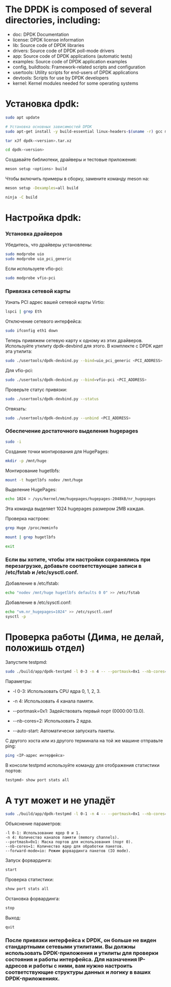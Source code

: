 # The DPDK is composed of several directories, including:

- doc: DPDK Documentation
- license: DPDK license information
- lib: Source code of DPDK libraries
- drivers: Source code of DPDK poll-mode drivers
- app: Source code of DPDK applications (automatic tests)
- examples: Source code of DPDK application examples
- config, buildtools: Framework-related scripts and configuration
- usertools: Utility scripts for end-users of DPDK applications
- devtools: Scripts for use by DPDK developers
- kernel: Kernel modules needed for some operating systems

# Установка dpdk:

```sh
sudo apt update
```
```sh
# Установка основных зависимостей DPDK
sudo apt-get install -y build-essential linux-headers-$(uname -r) gcc make cmake pkg-config libpcap-dev libnuma-dev libelf-dev libdwarf-dev python3-pyelftools meson ninja-build libssl-dev libnl-3-dev libudev-dev
```

```sh
tar xJf dpdk-<version>.tar.xz
```

```sh
cd dpdk-<version>
```

Создавайте библиотеки, драйверы и тестовые приложения:
```sh
meson setup <options> build
```

Чтобы включить примеры в сборку, замените команду meson на:
```sh
meson setup -Dexamples=all build
```

```sh
ninja -C build
```


# Настройка dpdk:

### Установка драйверов

Убедитесь, что драйверы установлены:
```sh
sudo modprobe uio
sudo modprobe uio_pci_generic
```

Если используете vfio-pci:
```sh
sudo modprobe vfio-pci
```

### Привязка сетевой карты

Узнать PCI адрес вашей сетевой карты Virtio:
```sh
lspci | grep Eth
```

Отключение сетевого интерфейса:
```sh
sudo ifconfig eth1 down
```

Теперь привяжем сетевую карту к одному из этих драйверов. Используйте утилиту dpdk-devbind для этого. В комплекте с DPDK идет эта утилита:
```sh
sudo ./usertools/dpdk-devbind.py --bind=uio_pci_generic <PCI_ADDRESS>
```

Для vfio-pci:
```sh
sudo ./usertools/dpdk-devbind.py --bind=vfio-pci <PCI_ADDRESS>
```

Проверьте статус привязки:
```sh
sudo ./usertools/dpdk-devbind.py --status
```

Отвязать:
```sh
sudo ./usertools/dpdk-devbind.py --unbind <PCI_ADDRESS>
```

### Обеспечение достаточного выделения hugepages

```sh
sudo -i
```

Создание точки монтирования для HugePages:
```sh
mkdir -p /mnt/huge
```

Монтирование hugetlbfs:
```sh
mount -t hugetlbfs nodev /mnt/huge
```

Выделение HugePages:
```sh
echo 1024 > /sys/kernel/mm/hugepages/hugepages-2048kB/nr_hugepages
```
Эта команда выделяет 1024 hugepages размером 2MB каждая.

Проверка настроек:
```sh
grep Huge /proc/meminfo
```

```sh
mount | grep hugetlbfs
```

```sh
exit
```

### Если вы хотите, чтобы эти настройки сохранялись при перезагрузке, добавьте соответствующие записи в /etc/fstab и /etc/sysctl.conf.

Добавление в /etc/fstab:
```sh
echo "nodev /mnt/huge hugetlbfs defaults 0 0" >> /etc/fstab
```

Добавление в /etc/sysctl.conf:
```sh
echo "vm.nr_hugepages=1024" >> /etc/sysctl.conf
sysctl -p
```

# Проверка работы (Дима, не делай, положишь отдел)

Запустите testpmd:
```sh
sudo ./build/app/dpdk-testpmd -l 0-3 -n 4 -- --portmask=0x1 --nb-cores=2 --auto-start
```

Параметры:

- -l 0-3: Использовать CPU ядра 0, 1, 2, 3.

- -n 4: Использовать 4 канала памяти.

- --portmask=0x1: Задействовать первый порт (0000:00:13.0).

- --nb-cores=2: Использовать 2 ядра.

- --auto-start: Автоматически запускать пакеты.

С другого хоста или из другого терминала на той же машине отправьте ping:
```sh
ping <IP-адрес интерфейса>
```

В консоли testpmd используйте команду для отображения статистики портов:
```sh
testpmd> show port stats all
```

# А тут может и не упадёт 

```sh
sudo ./build/app/dpdk-testpmd -l 0-1 -n 4 -- --portmask=0x1 --nb-cores=1 --forward-mode=io
```

Объяснение параметров:

    -l 0-1: Использование ядер 0 и 1.
    -n 4: Количество каналов памяти (memory channels).
    --portmask=0x1: Маска портов для использования (порт 0).
    --nb-cores=1: Количество ядер для обработки пакетов.
    --forward-mode=io: Режим форвардинга пакетов (IO mode).

Запуск форвардинга:
```sh
start
```

Проверка статистики:
```sh
show port stats all
```

Остановка форвардинга:
```sh
stop
```

Выход:
```sh
quit
```


### После привязки интерфейса к DPDK, он больше не виден стандартными сетевыми утилитами. Вы должны использовать DPDK-приложения и утилиты для проверки состояния и работы интерфейса. Для назначения IP-адресов и работы с ними, вам нужно настроить соответствующие структуры данных и логику в ваших DPDK-приложениях.

